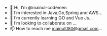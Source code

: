 - 👋 Hi, I’m @mainul-codemen
- 👀 I’m interested in Java,Go,Spring and AWS...
- 🌱 I’m currently learning GO and Vue Js...
- 💞️ I’m looking to collaborate on ...
- 📫 How to reach me mainul080@gmail.com...

<!---
mainul-codemen/mainul-codemen is a ✨ special ✨ repository because its `README.md` (this file) appears on your GitHub profile.
You can click the Preview link to take a look at your changes.
--->
